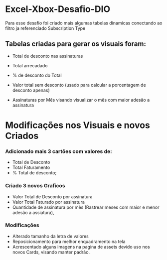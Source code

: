 # Excel-Xbox-Desafio-DIO

Para esse desafio foi criado mais algumas tabelas dinamicas conectando ao filtro ja referenciado Subscription Type

## Tabelas criadas para gerar os visuais foram:

- Total de desconto nas assinaturas

- Total arrecadado

- % de desconto do Total

- Valor total sem desconto (usado para calcular a porcentagem de desconto apenas)

- Assinaturas por Mês visando visualizar o mês com maior adesão a assinatura

# Modificações nos Visuais e novos Criados

### Adicionado mais 3 cartões com valores de:

- Total de Desconto
- Total Faturamento
- % Total de desconto;

### Criado 3 novos Graficos 

- Valor Total de Desconto por assinatura
- Valor Total Faturado por assinatura
- Quantidade de assinatura por mês (Rastrear meses com maior e menor adesão a assiatura),

### Modificações

- Alterado tamanho da letra de valores
- Reposicionamento para melhor enquadramento na tela
- Acrescentado alguns imagens na pagina de assets devido uso nos novos Cards, visando manter padrão. 